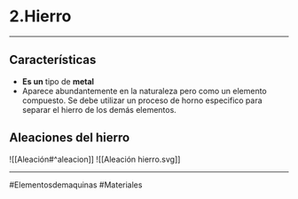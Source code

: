 # 2.Hierro
---
## Características 
- **Es un** tipo de **metal**
- Aparece abundantemente en la naturaleza pero como un elemento compuesto. Se debe utilizar un proceso de horno especifico para separar el hierro de los demás elementos.

## Aleaciones del hierro

![[Aleación#^aleacion]]
![[Aleación hierro.svg]]


---
#Elementosdemaquinas #Materiales